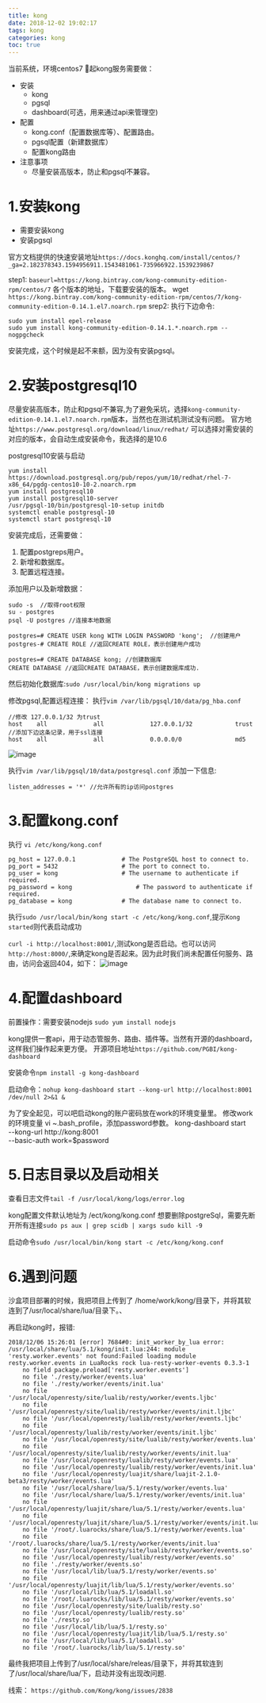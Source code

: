 ```yaml
---
title: kong
date: 2018-12-02 19:02:17
tags: kong
categories: kong
toc: true
---
```


当前系统，环境centos7
起kong服务需要做：
- 安装
    - kong
    - pgsql
    - dashboard(可选，用来通过api来管理空)
- 配置
    - kong.conf（配置数据库等）、配置路由。
    - pgsql配置（新建数据库）
    - 配置kong路由
- 注意事项
    - 尽量安装高版本，防止和pgsql不兼容。


# 1.安装kong

- 需要安装kong
- 安装pgsql

官方文档提供的快速安装地址`https://docs.konghq.com/install/centos/?_ga=2.182378343.1594956911.1543481061-735966922.1539239867`

step1:
`baseurl=https://kong.bintray.com/kong-community-edition-rpm/centos/7` 各个版本的地址，下载要安装的版本。
wget `https://kong.bintray.com/kong-community-edition-rpm/centos/7/kong-community-edition-0.14.1.el7.noarch.rpm`
srep2:
执行下边命令:
```
sudo yum install epel-release
sudo yum install kong-community-edition-0.14.1.*.noarch.rpm --nogpgcheck
```
安装完成，这个时候是起不来额，因为没有安装pgsql。


# 2.安装postgresql10

尽量安装高版本，防止和pgsql不兼容,为了避免采坑，选择`kong-community-edition-0.14.1.el7.noarch.rpm`版本，当然也在测试机测试没有问题。
官方地址`https://www.postgresql.org/download/linux/redhat/` 可以选择对需安装的对应的版本，会自动生成安装命令，我选择的是10.6

postgresql10安装与启动
```
yum install https://download.postgresql.org/pub/repos/yum/10/redhat/rhel-7-x86_64/pgdg-centos10-10-2.noarch.rpm    
yum install postgresql10    
yum install postgresql10-server
/usr/pgsql-10/bin/postgresql-10-setup initdb  
systemctl enable postgresql-10  
systemctl start postgresql-10
```
安装完成后，还需要做：
1. 配置postgreps用户。
2. 新增和数据库。
3. 配置远程连接。

添加用户以及新增数据：
```
sudo -s  //取得root权限
su - postgres 
psql -U postgres //连接本地数据

postgres=# CREATE USER kong WITH LOGIN PASSWORD 'kong';  //创建用户
postgres-# CREATE ROLE //返回CREATE ROLE，表示创建用户成功

postgres=# CREATE DATABASE kong; //创建数据库
CREATE DATABASE //返回CREATE DATABASE，表示创建数据库成功.

```

然后初始化数据库:`sudo /usr/local/bin/kong migrations up`

修改pgsql,配置远程连接：
执行`vim /var/lib/pgsql/10/data/pg_hba.conf`
```
//修改 127.0.0.1/32 为trust
host    all             all             127.0.0.1/32            trust
//添加下边这条记录，用于ssl连接
host    all             all             0.0.0.0/0               md5
```
![image](/photo/img/kong/pg_hba.conf.png)

执行`vim /var/lib/pgsql/10/data/postgresql.conf`
添加一下信息:
```
listen_addresses = '*' //允许所有的ip访问postgres
```

# 3.配置kong.conf

执行 `vi /etc/kong/kong.conf`

```
pg_host = 127.0.0.1             # The PostgreSQL host to connect to.
pg_port = 5432                  # The port to connect to.
pg_user = kong                  # The username to authenticate if required.
pg_password = kong                  # The password to authenticate if required.
pg_database = kong              # The database name to connect to.
```
执行`sudo /usr/local/bin/kong start -c /etc/kong/kong.conf`,提示`Kong started`则代表启动成功

`curl -i http://localhost:8001/`,测试kong是否启动。也可以访问`http://host:8000/`,来确定kong是否起来。因为此时我们尚未配置任何服务、路由，访问会返回404，如下：
![image](/photo/img/kong/kong-404.png)


# 4.配置dashboard
前置操作：需要安装nodejs
`sudo yum install nodejs`

kong提供一套api，用于动态管服务、路由、插件等。当然有开源的dashboard，这样我们操作起来更方便。
开源项目地址`https://github.com/PGBI/kong-dashboard`

安装命令`npm install -g kong-dashboard`

启动命令：`nohup kong-dashboard start --kong-url http://localhost:8001 /dev/null 2>&1 &`

为了安全起见，可以吧启动kong的账户密码放在work的环境变量里。
修改work的环境变量 vi ~.bash_profile，添加password参数。
kong-dashboard start \
  --kong-url http://kong:8001 \
  --basic-auth work=$password

# 5.日志目录以及启动相关
查看日志文件`tail -f /usr/local/kong/logs/error.log`

kong配置文件默认地址为 /ect/kong/kong.conf
想要删除postgreSql，需要先断开所有连接`sudo ps aux | grep scidb | xargs sudo kill -9`

启动命令`sudo /usr/local/bin/kong start -c /etc/kong/kong.conf`

# 6.遇到问题

沙盒项目部署的时候，我把项目上传到了 /home/work/kong/目录下，并将其软连到了/usr/local/share/lua/目录下。、

再启动kong时，报错:

```
2018/12/06 15:26:01 [error] 7684#0: init_worker_by_lua error: /usr/local/share/lua/5.1/kong/init.lua:244: module 'resty.worker.events' not found:Failed loading module resty.worker.events in LuaRocks rock lua-resty-worker-events 0.3.3-1
	no field package.preload['resty.worker.events']
	no file './resty/worker/events.lua'
	no file './resty/worker/events/init.lua'
	no file '/usr/local/openresty/site/lualib/resty/worker/events.ljbc'
	no file '/usr/local/openresty/site/lualib/resty/worker/events/init.ljbc'
	no file '/usr/local/openresty/lualib/resty/worker/events.ljbc'
	no file '/usr/local/openresty/lualib/resty/worker/events/init.ljbc'
	no file '/usr/local/openresty/site/lualib/resty/worker/events.lua'
	no file '/usr/local/openresty/site/lualib/resty/worker/events/init.lua'
	no file '/usr/local/openresty/lualib/resty/worker/events.lua'
	no file '/usr/local/openresty/lualib/resty/worker/events/init.lua'
	no file '/usr/local/openresty/luajit/share/luajit-2.1.0-beta3/resty/worker/events.lua'
	no file '/usr/local/share/lua/5.1/resty/worker/events.lua'
	no file '/usr/local/share/lua/5.1/resty/worker/events/init.lua'
	no file '/usr/local/openresty/luajit/share/lua/5.1/resty/worker/events.lua'
	no file '/usr/local/openresty/luajit/share/lua/5.1/resty/worker/events/init.lua'
	no file '/root/.luarocks/share/lua/5.1/resty/worker/events.lua'
	no file '/root/.luarocks/share/lua/5.1/resty/worker/events/init.lua'
	no file '/usr/local/openresty/site/lualib/resty/worker/events.so'
	no file '/usr/local/openresty/lualib/resty/worker/events.so'
	no file './resty/worker/events.so'
	no file '/usr/local/lib/lua/5.1/resty/worker/events.so'
	no file '/usr/local/openresty/luajit/lib/lua/5.1/resty/worker/events.so'
	no file '/usr/local/lib/lua/5.1/loadall.so'
	no file '/root/.luarocks/lib/lua/5.1/resty/worker/events.so'
	no file '/usr/local/openresty/site/lualib/resty.so'
	no file '/usr/local/openresty/lualib/resty.so'
	no file './resty.so'
	no file '/usr/local/lib/lua/5.1/resty.so'
	no file '/usr/local/openresty/luajit/lib/lua/5.1/resty.so'
	no file '/usr/local/lib/lua/5.1/loadall.so'
	no file '/root/.luarocks/lib/lua/5.1/resty.so'
```

最终我把项目上传到了/usr/local/share/releas/目录下，并将其软连到了/usr/local/share/lua/下，启动并没有出现改问题.


线索：
`https://github.com/Kong/kong/issues/2838`
